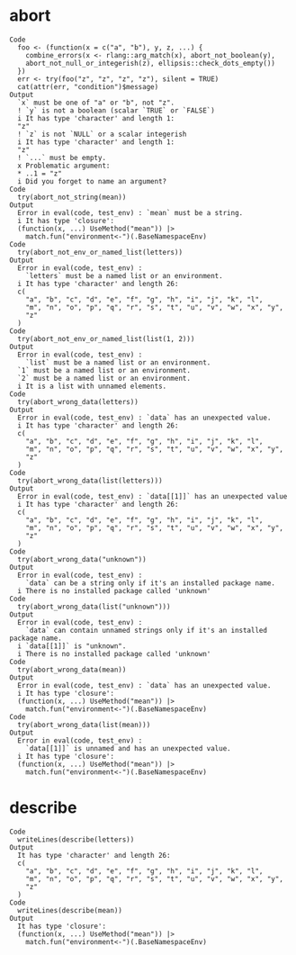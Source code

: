 # abort

    Code
      foo <- (function(x = c("a", "b"), y, z, ...) {
        combine_errors(x <- rlang::arg_match(x), abort_not_boolean(y),
        abort_not_null_or_integerish(z), ellipsis::check_dots_empty())
      })
      err <- try(foo("z", "z", "z", "z"), silent = TRUE)
      cat(attr(err, "condition")$message)
    Output
      `x` must be one of "a" or "b", not "z".
      ! `y` is not a boolean (scalar `TRUE` or `FALSE`)
      i It has type 'character' and length 1:
      "z"
      ! `z` is not `NULL` or a scalar integerish 
      i It has type 'character' and length 1:
      "z"
      ! `...` must be empty.
      x Problematic argument:
      * ..1 = "z"
      i Did you forget to name an argument?
    Code
      try(abort_not_string(mean))
    Output
      Error in eval(code, test_env) : `mean` must be a string.
      i It has type 'closure':
      (function(x, ...) UseMethod("mean")) |>
        match.fun("environment<-")(.BaseNamespaceEnv)
    Code
      try(abort_not_env_or_named_list(letters))
    Output
      Error in eval(code, test_env) : 
        `letters` must be a named list or an environment.
      i It has type 'character' and length 26:
      c(
        "a", "b", "c", "d", "e", "f", "g", "h", "i", "j", "k", "l",
        "m", "n", "o", "p", "q", "r", "s", "t", "u", "v", "w", "x", "y",
        "z"
      )
    Code
      try(abort_not_env_or_named_list(list(1, 2)))
    Output
      Error in eval(code, test_env) : 
        `list` must be a named list or an environment.
      `1` must be a named list or an environment.
      `2` must be a named list or an environment.
      i It is a list with unnamed elements.
    Code
      try(abort_wrong_data(letters))
    Output
      Error in eval(code, test_env) : `data` has an unexpected value.
      i It has type 'character' and length 26:
      c(
        "a", "b", "c", "d", "e", "f", "g", "h", "i", "j", "k", "l",
        "m", "n", "o", "p", "q", "r", "s", "t", "u", "v", "w", "x", "y",
        "z"
      )
    Code
      try(abort_wrong_data(list(letters)))
    Output
      Error in eval(code, test_env) : `data[[1]]` has an unexpected value
      i It has type 'character' and length 26:
      c(
        "a", "b", "c", "d", "e", "f", "g", "h", "i", "j", "k", "l",
        "m", "n", "o", "p", "q", "r", "s", "t", "u", "v", "w", "x", "y",
        "z"
      )
    Code
      try(abort_wrong_data("unknown"))
    Output
      Error in eval(code, test_env) : 
        `data` can be a string only if it's an installed package name.
      i There is no installed package called 'unknown'
    Code
      try(abort_wrong_data(list("unknown")))
    Output
      Error in eval(code, test_env) : 
        `data` can contain unnamed strings only if it's an installed package name.
      i `data[[1]]` is "unknown".
      i There is no installed package called 'unknown'
    Code
      try(abort_wrong_data(mean))
    Output
      Error in eval(code, test_env) : `data` has an unexpected value.
      i It has type 'closure':
      (function(x, ...) UseMethod("mean")) |>
        match.fun("environment<-")(.BaseNamespaceEnv)
    Code
      try(abort_wrong_data(list(mean)))
    Output
      Error in eval(code, test_env) : 
        `data[[1]]` is unnamed and has an unexpected value.
      i It has type 'closure':
      (function(x, ...) UseMethod("mean")) |>
        match.fun("environment<-")(.BaseNamespaceEnv)

# describe

    Code
      writeLines(describe(letters))
    Output
      It has type 'character' and length 26:
      c(
        "a", "b", "c", "d", "e", "f", "g", "h", "i", "j", "k", "l",
        "m", "n", "o", "p", "q", "r", "s", "t", "u", "v", "w", "x", "y",
        "z"
      )
    Code
      writeLines(describe(mean))
    Output
      It has type 'closure':
      (function(x, ...) UseMethod("mean")) |>
        match.fun("environment<-")(.BaseNamespaceEnv)

